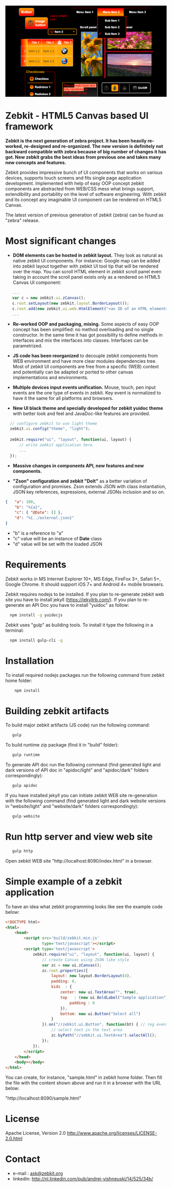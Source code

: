 
![ScreenShot](/src/images/readme.png)

# Zebkit - HTML5 Canvas based UI framework 

**Zebkit is the next generation of zebra project. It has been heavily re-worked, re-designed and re-organized. The new version is definitely not backward compatible with zebra because of big number of changes it has got. New zebkit grabs the best ideas from previous one and takes many new concepts and features.** 

Zebkit provides impressive bunch of UI components that works on various devices, supports touch screens and fits single page application development. Implemented with help of easy OOP concept zebkit components are abstracted from WEB/CSS mess what brings support, extendibility and portability on the level of software engineering. With zebkit and its concept any imaginable UI component can be rendered on HTML5 Canvas.      

The latest version of previous generation of zebkit (zebra) can be found as "zebra" release.

# Most significant changes 

   * **DOM elements can be hosted in zebkit layout.** They look as natural as native zebkit UI components. For instance: Google map can be added into zebkit layout together with zebkit UI tool tip that will be rendered over the map. You can scroll HTML element in zebkit scroll panel even taking in account the scroll panel exists only as a rendered on HTML5 Canvas UI component:

   ```js
      ...
      var c = new zebkit.ui.zCanvas();
      c.root.setLayout(new zebkit.layout.BorderLayout());
      c.root.add(new zebkit.ui.web.HtmlElement("<an ID of an HTML element>"));
      ...
   ```

   * **Re-worked OOP and packaging, mixing.** Some aspects of easy OOP concept has been simplified: no method overloading and no single constructor. In the same time it has got possibility to define methods in interfaces and mix the interfaces into classes. Interfaces can be parametrized.

   * **JS code has been reorganized** to decouple zebkit components from WEB environment and have more clear modules dependencies tree. Most of zebkit UI components are free from a specific (WEB) context and potentially can be adapted or ported to other canvas implementations and environments. 
      
   * **Multiple devices input events unification.** Mouse, touch, pen input events are the one type of events in zebkit. Key event is normalized to have it the same for all platforms and browsers.
 
   * **New UI black theme and specially developed for zebkit yuidoc theme** with better look and feel and JavaDoc-like features are provided.   
  
  ```js
    // configure zebkit to use light theme
    zebkit.ui.config("theme", "light");  

    zebkit.require("ui", "layout", function(ui, layout) {
        // write zebkit application here
        ...
    });
  ```

   * **Massive changes in components API, new features and new components.**  

   * **"Zson" configuration and zebkit "DoIt"** as a better variation of configuration and promises. Zson extends JSON with class instantiation, JSON key references, expressions, external JSONs inclusion and so on.

  ```json
  {   "a": 100,
      "b": "%{a}",           
      "c": { "@Date": [] },
      "d": "%{../external.json}"  
  }   
  ```

   - "b" is a reference to "a"
   - "c" value will be an instance of __Date__ class
   - "d" value will be set with the loaded JSON 

# Requirements 

Zebkit works in MS Internet Explorer 10+, MS Edge, FireFox 3+, Safari 5+, Google Chrome. It should support iOS 7+ and Android 4+ mobile browsers.

Zebkit requires nodejs to be installed. If you plan to re-generate zebkit web site you have to install jekyll (https://jekyllrb.com/). If you plan to re-generate an API Doc you have to install "yuidoc" as follow:

```bash
  npm install -g yuidocjs
```

Zebkit uses "gulp" as building tools. To install it type the following in a terminal:

```bash
  npm install gulp-cli -g
```


# Installation 

To install required nodejs packages run the following command from zebkit home folder: 
```bash
    npm install
```

# Building zebkit artifacts

To build major zebkit artifacts (JS code) run the following command:
```bash
   gulp
```

To build runtime zip package (find it in "build" folder): 
```bash
   gulp runtime
```

To generate API doc run the following command (find generated light and dark versions of API doc in "apidoc/light" and "apidoc/dark" folders correspondingly):
```bash
   gulp apidoc
```

If you have installed jekyll you can initiate zebkit WEB site re-generation with the following command (find generated light and dark website versions in "website/light" and "website/dark" folders correspondingly):
```bash
   gulp website
```


# Run http server and view web site 

```bash
   gulp http
```

Open zebkit WEB site "http://localhost:8090/index.html" in a browser.

# Simple example of a zebkit application

To have an idea what zebkit programming looks like see the example code below:
```html
<!DOCTYPE html>
<html>
    <head>
        <script src='build/zebkit.min.js'
                type='text/javascript'></script>
        <script type='text/javascript'>
            zebkit.require("ui", "layout", function(ui, layout) {
                // create Canvas using JSON like style
                var zc = new ui.zCanvas();
                zc.root.properties({
                    layout: new layout.BorderLayout(4),
                    padding: 8,
                    kids  : {
                        center: new ui.TextArea("", true),
                        top   : (new ui.BoldLabel("Sample application")).properties({
                            padding : 8
                        }),
                        bottom: new ui.Button("Select all")
                    }
                }).on("//zebkit.ui.Button", function(bt) { // reg event handler
                    // select text in the text area
                    zc.byPath("//zebkit.ui.TextArea").selectAll();
                });
            });
        </script>
    </head>
    <body></body>
</html>
```

You can create, for instance, "sample.html" in zebkit home folder. Then fill the file with the content shown above and run it in a browser with the URL below:

"http://localhost:8090/sample.html"

# License

Apache License, Version 2.0 http://www.apache.org/licenses/LICENSE-2.0.html

# Contact

   * e-mail  : ask@zebkit.org
   * linkedin: http://nl.linkedin.com/pub/andrei-vishneuski/14/525/34b/

